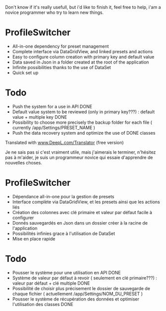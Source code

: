 Don't know if it's really usefull, but i'd like to finish it, feel free to help, i'am a novice programmer who try to learn new things.
# ProfileSwitcher
- All-in-one dependency for preset management
- Complete interface via DataGridView, and linked presets and actions
- Easy to configure column creation with primary key and default value
- Data saved in Json in a folder created at the root of the application
- Infinite possibilities thanks to the use of DataSet
- Quick set up
# Todo 
- Push the system for a use in API DONE
- Default value system to be reviewed (only in primary key???) : default value + multiple key DONE
- Possibility to choose more precisely the backup folder for each file ( currently /app/Settings/PRESET_NAME )
- Push the data recovery system and optimize the use of DONE classes

Translated with www.DeepL.com/Translator (free version)


Je ne sais pas si c'est vraiment utile, mais j'aimerais le terminer, n'hésitez pas à m'aider, je suis un programmeur novice qui essaie d'apprendre de nouvelles choses.
# ProfileSwitcher
- Dépendance all-in-one pour la gestion de presets
- Interface complète via DataGridView, et les presets ainsi que les actions liés
- Création des colonnes avec clé primaire et valeur par défaut facile à configurer
- Donnés sauvegardés en Json dans un dossier créer à la racine de l'application
- Possibilités infinies grace à l'utilisation de DataSet
- Mise en place rapide
# Todo 
- Pousser le système pour une utilisation en API DONE
- Système de valeur par défaut à revoir ( seulement en clé primaire???) : valeur par défaut + clé multiple DONE
- Possibilité de choisir plus précisement le dossier de sauvegarde de chaque fichier ( actuellement /app/Settings/NOM_DU_PRESET )
- Pousser le système de récupération des données et optimiser l'utilisation des classes DONE
